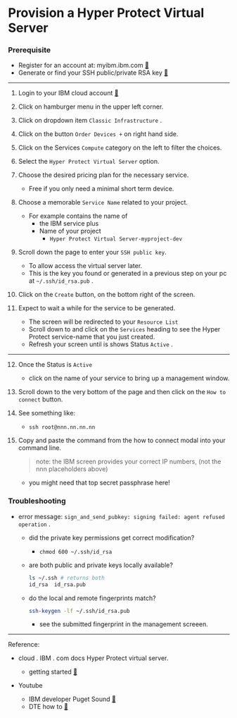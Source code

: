 # Provision a Hyper Protect Virtual Server

### Prerequisite
* Register for an account at: myibm.ibm.com [:link:](https://myibm.ibm.com)
* Generate or find your SSH public/private RSA key [:link:](https://github.com/IBM-Developer-Puget-Sound/curtain-raiser/blob/master/how_to/ssh/keygen/README.md)
----

1. Login to your IBM cloud account [:link:](https://cloud.ibm.com/login)

2. Click on hamburger menu in the upper left corner.

3. Click on dropdown item `Classic Infrastructure` .

4. Click on the button `Order Devices +` on right hand side.

5. Click on the Services `Compute` category on the left to
   filter the choices.

6. Select the `Hyper Protect Virtual Server` option.

7. Choose the desired pricing plan for the necessary service.
   * Free if you only need a minimal short term device.

8. Choose a memorable `Service Name` related to your project.
   * For example contains the name of
     * the IBM service plus
     * Name of your project
       * `Hyper Protect Virtual Server-myproject-dev`

9. Scroll down the page to enter your `SSH public key`.
   * To allow access the virtual server later.
   * This is the key you found or generated in a previous step on your pc at `~/.ssh/id_rsa.pub` .

10. Click on the `Create` button, on the bottom right of the screen.

11. Expect to wait a while for the service to be generated.
    * The screen will be redirected to your `Resource List`
    * Scroll down to and click on the  `Services` heading to see the Hyper Protect service-name that you just created.
    * Refresh your screen until is shows Status `Active` .

----

12.  Once the Status is `Active`
     * click on the name of your service to bring up a management window.

13.  Scroll down to the very bottom of the page and then click on the `How to connect` button.

14.  See something like:
     * `ssh root@nnn.nn.nn.nn`

15.  Copy and paste the command from the how to connect modal into your command line.
     > note: the IBM screen provides your correct IP numbers, (not the nnn placeholders above)

     * you might need that top secret passphrase here!

### Troubleshooting

* error message: `sign_and_send_pubkey: signing failed: agent refused operation` .

  * did the private key permissions get correct modification?
    * `chmod 600 ~/.ssh/id_rsa`

  * are both public and private keys locally available?
    ```bash
    ls ~/.ssh # returns both
    id_rsa  id_rsa.pub 
    ```

  * do the local and remote fingerprints match?
    ```bash
    ssh-keygen -lf ~/.ssh/id_rsa.pub
    ```
    * see the submitted fingerprint in the management screeen.

----

Reference: 
* cloud . IBM . com docs Hyper Protect virtual server.
  * getting started [:link:](https://cloud.ibm.com/docs/services/hp-virtual-servers?topic=hp-virtual-servers-getting-started)

* Youtube
  * IBM developer Puget Sound [:link:]()
  * DTE how to [:link:](https://youtu.be/GlP-w-vsPmc)

